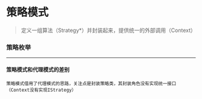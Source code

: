 # 策略模式
>定义一组算法（Strategy*）并封装起来，提供统一的外部调用（Context）

### 策略枚举

---
#### 策略模式和代理模式的差别
    策略模式借用了代理模式的思路，关注点是封装策略类，其封装角色没有实现统一接口（Context没有实现IStrategy）

    

